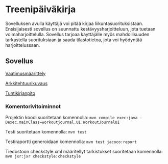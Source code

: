 # Treenipäiväkirja
Sovelluksen avulla käyttäjä voi pitää kirjaa liikuntasuorituksistaan. Ensisijaisesti sovellus on suunnattu kestävyysharjoitteluun, jota tuetaan voimaharjoittelulla. Sovellus tarjoaa käyttäjälle myös mahdollisuuden tarkastella suorituksiaan ja saada tilastotietoa, jota voi hyödyntää harjoittelussaan.

## Sovellus
[Vaatimusmäärittely](https://github.com/jp-tulijoki/ot-harjoitustyo/blob/master/dokumentaatio/vaatimusmaarittely.md)

[Arkkitehtuurikuvaus](https://github.com/jp-tulijoki/ot-harjoitustyo/blob/master/dokumentaatio/arkkitehtuuri.md)

[Tuntikirjanpito](https://github.com/jp-tulijoki/ot-harjoitustyo/blob/master/dokumentaatio/tuntikirjanpito.md)

### Komentorivitoiminnot

Projektin koodi suoritetaan komennolla:
`mvn compile exec:java -Dexec.mainClass=workoutjournal.UI.WorkoutJournalUI`

Testi suoritetaan komennolla:
`mvn test`

Testiraportti generoidaan komennolla:
`mvn test jacoco:report`

Tiedostoon checkstyle.xml määritellyt tarkistukset suoritetaan komennolla:
`mvn jxr:jxr checkstyle:checkstyle`
